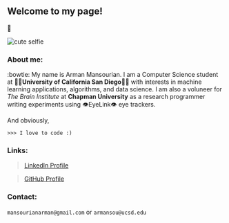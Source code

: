 ## Welcome to my page!
:robot:

![cute selfie](https://avatars2.githubusercontent.com/u/29320675?s=400&u=b2c3ff7c8be281a218e0d42870cf62e36fe604c8&v=4)


### About me:

:bowtie: My name is Arman Mansourian. I am a Computer Science student at :ocean::trident:**University of California San Diego**:trident::ocean: with interests in machine learning applications, algorithms, and data science. I am also a voluneer for *The Brain Institute* at **Chapman University** as a research programmer writing experiments using :eye:EyeLink:eye: eye trackers.

And obviously,
```
>>> I love to code :)
```

### Links:
> [LinkedIn Profile](https://www.linkedin.com/in/arman-mansourian/)

> [GitHub Profile](https://github.com/amansourian)


### Contact:
`mansourianarman@gmail.com` or `armansou@ucsd.edu`
